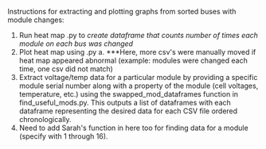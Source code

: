 Instructions for extracting and plotting graphs from sorted buses with module changes:

1. Run heat map .py to *create dataframe that counts number of times each module on each bus was changed*
2. Plot heat map using .py
	a. ***Here, more csv's were manually moved if heat map appeared abnormal (example: modules were changed each time, one csv did not match)
3. Extract voltage/temp data for a particular module by providing a specific module serial number along with a property of the module (cell voltages, temperature, etc.) using the swapped_mod_dataframes function in find_useful_mods.py. This outputs a list of dataframes with each dataframe representing the desired data for each CSV file ordered chronologically.
4. Need to add Sarah's function in here too for finding data for a module (specify with 1 through 16).
